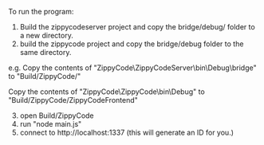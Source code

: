 To run the program:
1) Build the zippycodeserver project and copy the bridge/debug/ folder to a new directory.
2) build the zippycode project and copy the bridge/debug folder to the same directory.

e.g.
Copy the contents of "ZippyCode\ZippyCodeServer\bin\Debug\bridge" to "Build/ZippyCode/"

Copy the contents of "ZippyCode\ZippyCode\bin\Debug" to "Build/ZippyCode/ZippyCodeFrontend"

3) open Build/ZippyCode
4) run "node main.js"
5) connect to http://localhost:1337 (this will generate an ID for you.)